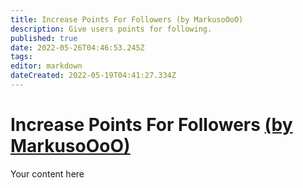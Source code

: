 ```yaml
---
title: Increase Points For Followers (by MarkusoOoO)
description: Give users points for following.
published: true
date: 2022-05-26T04:46:53.245Z
tags: 
editor: markdown
dateCreated: 2022-05-19T04:41:27.334Z
---
```


# Increase Points For Followers [(by MarkusoOoO)](https://www.twitch.tv/MarkusoOoO)
Your content here